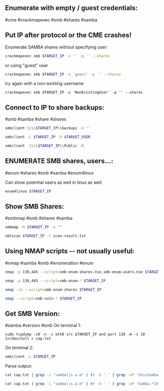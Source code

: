 
Enumerate with empty / guest credentials:
---
#cme #crackmapexec #smb #shares #samba

Put IP after protocol or the CME crashes!
---

Enumerate SAMBA shares without specifying user:
```bash
crackmapexec smb $TARGET_IP -u '' -p '' --shares
```

or using "guest" user

```bash
crackmapexec smb $TARGET_IP -u 'guest' -p '' --shares
```

try again with a non-existing username

```shell
crackmapexec smb $TARGET_IP -u 'NonExistingUser' -p '' --shares
```


Connect to IP to share backups:
---
#smb #samba #share #shares

```bash
smbclient \\\\$TARGET_IP\\backups -U ''
```

```bash
smbclient -L $TARGET_IP -U $TARGET_USER
```

```bash
smbclient  \\\\$TARGET_IP\\Public -N
```

**ENUMERATE SMB shares, users…:**
---
#enum #shares #smb #samba #enum4linux

Can show potential users as well in linux as well

```bash
enum4linux $TARGET_IP
```

Show SMB Shares:
---
#smbmap #smb #shares #samba

```bash
smbmap -H $TARGET_IP -u ""
```

```bash
nbtscan $TARGET_IP -f scan-result.txt
```

**Using NMAP scripts -- not usually useful:**
---
#nmap #samba #smb #enumeration #enum 

```bash
nmap -p 139,445 --script=smb-enum-shares.nse,smb-enum-users.nse $TARGET_IP
```

```bash
nmap -p 139,445 --script=smb-enum-* $TARGET_IP
```

```bash
nmap -sS --script=smb-enum-shares $TARGET_IP
```

```bash
nmap --script=smb-vuln-* $TARGET_IP
```

Get SMB Version:
---
#samba #version #smb 
On terminal 1:
```
sudo tcpdump -s0 -n -i eth0 src $TARGET_IP and port 139 -A -c 10 2>/dev/null > cap.txt
```

On terminal 2:
```bash
smbclient -L $TARGET_IP
```

Parse output:
```bash
cat cap.txt | grep -i "samba\|s.a.m" | tr -d '.' | grep -oP 'UnixSamba.*[0-9a-z]' | tr -d '\n'
```

```bash
cat cap.txt | grep -i "samba\|s.a.m" | tr -d '.' | grep -oP 'Samba.*[0-9a-z]' | tr -d '\n'
```